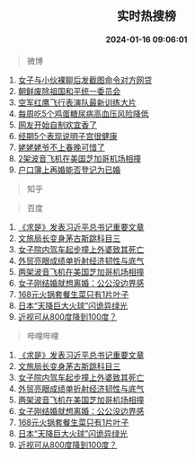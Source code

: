<div align="center"><h2>实时热搜榜</h2><h4>2024-01-16 09:06:01</h4></div>

> 微博  

1. [女子与小伙裸聊后发截图命令对方网贷](https://s.weibo.com/weibo?q=%23%E5%A5%B3%E5%AD%90%E4%B8%8E%E5%B0%8F%E4%BC%99%E8%A3%B8%E8%81%8A%E5%90%8E%E5%8F%91%E6%88%AA%E5%9B%BE%E5%91%BD%E4%BB%A4%E5%AF%B9%E6%96%B9%E7%BD%91%E8%B4%B7%23&t=31&band_rank=1&Refer=top)<br />
2. [朝鲜废除祖国和平统一委员会](https://s.weibo.com/weibo?q=%23%E6%9C%9D%E9%B2%9C%E5%BA%9F%E9%99%A4%E7%A5%96%E5%9B%BD%E5%92%8C%E5%B9%B3%E7%BB%9F%E4%B8%80%E5%A7%94%E5%91%98%E4%BC%9A%23&t=31&band_rank=2&Refer=top)<br />
3. [空军红鹰飞行表演队最新训练大片](https://s.weibo.com/weibo?q=%23%E7%A9%BA%E5%86%9B%E7%BA%A2%E9%B9%B0%E9%A3%9E%E8%A1%8C%E8%A1%A8%E6%BC%94%E9%98%9F%E6%9C%80%E6%96%B0%E8%AE%AD%E7%BB%83%E5%A4%A7%E7%89%87%23&t=31&band_rank=3&Refer=top)<br />
4. [每周吃5个鸡蛋糖尿病高血压风险降低](https://s.weibo.com/weibo?q=%23%E6%AF%8F%E5%91%A8%E5%90%835%E4%B8%AA%E9%B8%A1%E8%9B%8B%E7%B3%96%E5%B0%BF%E7%97%85%E9%AB%98%E8%A1%80%E5%8E%8B%E9%A3%8E%E9%99%A9%E9%99%8D%E4%BD%8E%23&t=31&band_rank=4&Refer=top)<br />
5. [网友开始自制欢宜香了](https://s.weibo.com/weibo?q=%E7%BD%91%E5%8F%8B%E5%BC%80%E5%A7%8B%E8%87%AA%E5%88%B6%E6%AC%A2%E5%AE%9C%E9%A6%99%E4%BA%86&t=31&band_rank=5&Refer=top)<br />
6. [经期5个表现说明子宫很健康](https://s.weibo.com/weibo?q=%23%E7%BB%8F%E6%9C%9F5%E4%B8%AA%E8%A1%A8%E7%8E%B0%E8%AF%B4%E6%98%8E%E5%AD%90%E5%AE%AB%E5%BE%88%E5%81%A5%E5%BA%B7%23&t=31&band_rank=6&Refer=top)<br />
7. [姥姥姥爷不上春晚可惜了](https://s.weibo.com/weibo?q=%E5%A7%A5%E5%A7%A5%E5%A7%A5%E7%88%B7%E4%B8%8D%E4%B8%8A%E6%98%A5%E6%99%9A%E5%8F%AF%E6%83%9C%E4%BA%86&t=31&band_rank=7&Refer=top)<br />
8. [2架波音飞机在美国芝加哥机场相撞](https://s.weibo.com/weibo?q=%232%E6%9E%B6%E6%B3%A2%E9%9F%B3%E9%A3%9E%E6%9C%BA%E5%9C%A8%E7%BE%8E%E5%9B%BD%E8%8A%9D%E5%8A%A0%E5%93%A5%E6%9C%BA%E5%9C%BA%E7%9B%B8%E6%92%9E%23&t=31&band_rank=8&Refer=top)<br />
9. [户口簿上再婚能否登记为已婚](https://s.weibo.com/weibo?q=%23%E6%88%B7%E5%8F%A3%E7%B0%BF%E4%B8%8A%E5%86%8D%E5%A9%9A%E8%83%BD%E5%90%A6%E7%99%BB%E8%AE%B0%E4%B8%BA%E5%B7%B2%E5%A9%9A%23&t=31&band_rank=9&Refer=top)<br />

> 知乎  


> 百度  

1. [《求是》发表习近平总书记重要文章](https://www.baidu.com/s?wd=%E3%80%8A%E6%B1%82%E6%98%AF%E3%80%8B%E5%8F%91%E8%A1%A8%E4%B9%A0%E8%BF%91%E5%B9%B3%E6%80%BB%E4%B9%A6%E8%AE%B0%E9%87%8D%E8%A6%81%E6%96%87%E7%AB%A0&sa=fyb_news&rsv_dl=fyb_news)<br />
2. [文旅局长变身茅古斯跳科目三](https://www.baidu.com/s?wd=%E6%96%87%E6%97%85%E5%B1%80%E9%95%BF%E5%8F%98%E8%BA%AB%E8%8C%85%E5%8F%A4%E6%96%AF%E8%B7%B3%E7%A7%91%E7%9B%AE%E4%B8%89&sa=fyb_news&rsv_dl=fyb_news)<br />
3. [女子院内驾车起步撞上外婆致其死亡](https://www.baidu.com/s?wd=%E5%A5%B3%E5%AD%90%E9%99%A2%E5%86%85%E9%A9%BE%E8%BD%A6%E8%B5%B7%E6%AD%A5%E6%92%9E%E4%B8%8A%E5%A4%96%E5%A9%86%E8%87%B4%E5%85%B6%E6%AD%BB%E4%BA%A1&sa=fyb_news&rsv_dl=fyb_news)<br />
4. [外贸亮眼成绩单折射经济韧性与底气](https://www.baidu.com/s?wd=%E5%A4%96%E8%B4%B8%E4%BA%AE%E7%9C%BC%E6%88%90%E7%BB%A9%E5%8D%95%E6%8A%98%E5%B0%84%E7%BB%8F%E6%B5%8E%E9%9F%A7%E6%80%A7%E4%B8%8E%E5%BA%95%E6%B0%94&sa=fyb_news&rsv_dl=fyb_news)<br />
5. [两架波音飞机在美国芝加哥机场相撞](https://www.baidu.com/s?wd=%E4%B8%A4%E6%9E%B6%E6%B3%A2%E9%9F%B3%E9%A3%9E%E6%9C%BA%E5%9C%A8%E7%BE%8E%E5%9B%BD%E8%8A%9D%E5%8A%A0%E5%93%A5%E6%9C%BA%E5%9C%BA%E7%9B%B8%E6%92%9E&sa=fyb_news&rsv_dl=fyb_news)<br />
6. [女子刚结婚就想离婚：公公没边界感](https://www.baidu.com/s?wd=%E5%A5%B3%E5%AD%90%E5%88%9A%E7%BB%93%E5%A9%9A%E5%B0%B1%E6%83%B3%E7%A6%BB%E5%A9%9A%EF%BC%9A%E5%85%AC%E5%85%AC%E6%B2%A1%E8%BE%B9%E7%95%8C%E6%84%9F&sa=fyb_news&rsv_dl=fyb_news)<br />
7. [168元火锅套餐生菜只有1片叶子](https://www.baidu.com/s?wd=168%E5%85%83%E7%81%AB%E9%94%85%E5%A5%97%E9%A4%90%E7%94%9F%E8%8F%9C%E5%8F%AA%E6%9C%891%E7%89%87%E5%8F%B6%E5%AD%90&sa=fyb_news&rsv_dl=fyb_news)<br />
8. [日本“天降巨大火球”闪诡异绿光](https://www.baidu.com/s?wd=%E6%97%A5%E6%9C%AC%E2%80%9C%E5%A4%A9%E9%99%8D%E5%B7%A8%E5%A4%A7%E7%81%AB%E7%90%83%E2%80%9D%E9%97%AA%E8%AF%A1%E5%BC%82%E7%BB%BF%E5%85%89&sa=fyb_news&rsv_dl=fyb_news)<br />
9. [近视可从800度降到100度？](https://www.baidu.com/s?wd=%E8%BF%91%E8%A7%86%E5%8F%AF%E4%BB%8E800%E5%BA%A6%E9%99%8D%E5%88%B0100%E5%BA%A6%EF%BC%9F&sa=fyb_news&rsv_dl=fyb_news)<br />

> 哔哩哔哩  

1. [《求是》发表习近平总书记重要文章](https://www.baidu.com/s?wd=%E3%80%8A%E6%B1%82%E6%98%AF%E3%80%8B%E5%8F%91%E8%A1%A8%E4%B9%A0%E8%BF%91%E5%B9%B3%E6%80%BB%E4%B9%A6%E8%AE%B0%E9%87%8D%E8%A6%81%E6%96%87%E7%AB%A0&sa=fyb_news&rsv_dl=fyb_news)<br />
2. [文旅局长变身茅古斯跳科目三](https://www.baidu.com/s?wd=%E6%96%87%E6%97%85%E5%B1%80%E9%95%BF%E5%8F%98%E8%BA%AB%E8%8C%85%E5%8F%A4%E6%96%AF%E8%B7%B3%E7%A7%91%E7%9B%AE%E4%B8%89&sa=fyb_news&rsv_dl=fyb_news)<br />
3. [女子院内驾车起步撞上外婆致其死亡](https://www.baidu.com/s?wd=%E5%A5%B3%E5%AD%90%E9%99%A2%E5%86%85%E9%A9%BE%E8%BD%A6%E8%B5%B7%E6%AD%A5%E6%92%9E%E4%B8%8A%E5%A4%96%E5%A9%86%E8%87%B4%E5%85%B6%E6%AD%BB%E4%BA%A1&sa=fyb_news&rsv_dl=fyb_news)<br />
4. [外贸亮眼成绩单折射经济韧性与底气](https://www.baidu.com/s?wd=%E5%A4%96%E8%B4%B8%E4%BA%AE%E7%9C%BC%E6%88%90%E7%BB%A9%E5%8D%95%E6%8A%98%E5%B0%84%E7%BB%8F%E6%B5%8E%E9%9F%A7%E6%80%A7%E4%B8%8E%E5%BA%95%E6%B0%94&sa=fyb_news&rsv_dl=fyb_news)<br />
5. [两架波音飞机在美国芝加哥机场相撞](https://www.baidu.com/s?wd=%E4%B8%A4%E6%9E%B6%E6%B3%A2%E9%9F%B3%E9%A3%9E%E6%9C%BA%E5%9C%A8%E7%BE%8E%E5%9B%BD%E8%8A%9D%E5%8A%A0%E5%93%A5%E6%9C%BA%E5%9C%BA%E7%9B%B8%E6%92%9E&sa=fyb_news&rsv_dl=fyb_news)<br />
6. [女子刚结婚就想离婚：公公没边界感](https://www.baidu.com/s?wd=%E5%A5%B3%E5%AD%90%E5%88%9A%E7%BB%93%E5%A9%9A%E5%B0%B1%E6%83%B3%E7%A6%BB%E5%A9%9A%EF%BC%9A%E5%85%AC%E5%85%AC%E6%B2%A1%E8%BE%B9%E7%95%8C%E6%84%9F&sa=fyb_news&rsv_dl=fyb_news)<br />
7. [168元火锅套餐生菜只有1片叶子](https://www.baidu.com/s?wd=168%E5%85%83%E7%81%AB%E9%94%85%E5%A5%97%E9%A4%90%E7%94%9F%E8%8F%9C%E5%8F%AA%E6%9C%891%E7%89%87%E5%8F%B6%E5%AD%90&sa=fyb_news&rsv_dl=fyb_news)<br />
8. [日本“天降巨大火球”闪诡异绿光](https://www.baidu.com/s?wd=%E6%97%A5%E6%9C%AC%E2%80%9C%E5%A4%A9%E9%99%8D%E5%B7%A8%E5%A4%A7%E7%81%AB%E7%90%83%E2%80%9D%E9%97%AA%E8%AF%A1%E5%BC%82%E7%BB%BF%E5%85%89&sa=fyb_news&rsv_dl=fyb_news)<br />
9. [近视可从800度降到100度？](https://www.baidu.com/s?wd=%E8%BF%91%E8%A7%86%E5%8F%AF%E4%BB%8E800%E5%BA%A6%E9%99%8D%E5%88%B0100%E5%BA%A6%EF%BC%9F&sa=fyb_news&rsv_dl=fyb_news)<br />

